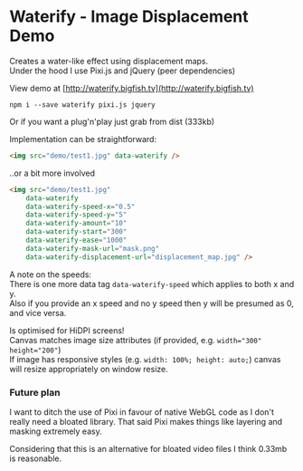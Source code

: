 # Waterify - Image Displacement Demo

Creates a water-like effect using displacement maps.  
Under the hood I use Pixi.js and jQuery (peer dependencies)

View demo at [http://waterify.bigfish.tv](http://waterify.bigfish.tv)


`npm i --save waterify pixi.js jquery`

Or if you want a plug'n'play just grab from dist (333kb)


Implementation can be straightforward:

```html
<img src="demo/test1.jpg" data-waterify />
```

..or a bit more involved

```html
<img src="demo/test1.jpg" 
	data-waterify 
	data-waterify-speed-x="0.5" 
	data-waterify-speed-y="5" 
	data-waterify-amount="10" 
	data-waterify-start="300" 
	data-waterify-ease="1000"
	data-waterify-mask-url="mask.png"
	data-waterify-displacement-url="displacement_map.jpg" />
```

A note on the speeds:  
There is one more data tag `data-waterify-speed` which applies to both x and y.  
Also if you provide an x speed and no y speed then y will be presumed as 0, and vice versa.

Is optimised for HiDPI screens!  
Canvas matches image size attributes (if provided, e.g. `width="300" height="200"`)  
If image has responsive styles (e.g. `width: 100%; height: auto;`) canvas will resize appropriately on window resize.



### Future plan
I want to ditch the use of Pixi in favour of native WebGL code as I don't really need a bloated library.
That said Pixi makes things like layering and masking extremely easy. 

Considering that this is an alternative for bloated video files I think 0.33mb is reasonable.